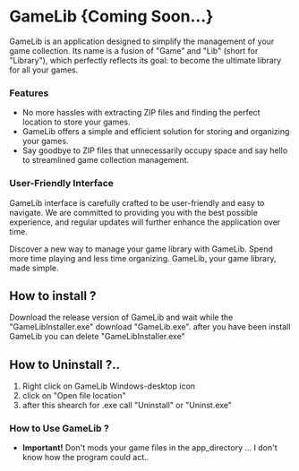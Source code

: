 # GameLib {Coming Soon...}

GameLib is an application designed to simplify the management of your game collection. Its name is a fusion of "Game" and "Lib" (short for "Library"), which perfectly reflects its goal: to become the ultimate library for all your games.

### Features

- No more hassles with extracting ZIP files and finding the perfect location to store your games.
- GameLib offers a simple and efficient solution for storing and organizing your games.
- Say goodbye to ZIP files that unnecessarily occupy space and say hello to streamlined game collection management.

### User-Friendly Interface

GameLib interface is carefully crafted to be user-friendly and easy to navigate. We are committed to providing you with the best possible experience, and regular updates will further enhance the application over time.

Discover a new way to manage your game library with GameLib. Spend more time playing and less time organizing. GameLib, your game library, made simple.

## How to install ?

Download the release version of GameLib and wait while the "GameLibInstaller.exe" download "GameLib.exe".
after you have been install GameLib you can delete "GameLibInstaller.exe"

## How to Uninstall ?..

1. Right click on GameLib Windows-desktop icon 
1. click on "Open file location" 
1. after this shearch for .exe call "Uninstall" or "Uninst.exe"

### How to Use GameLib ?
* **Important!** Don't mods your game files in the app_directory ... I don't know how the program could act..
